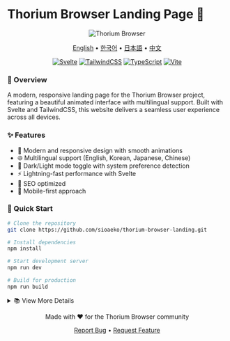 # Thorium Browser Landing Page 🚀

<div align="center">
  
![Thorium Browser](https://github.com/user-attachments/assets/c9dc5b5f-16e3-4020-bc7a-750c77d1df1a)


<p align="center">
  <a href="README.md">English</a> •
  <a href="README.ko.md">한국어</a> •
  <a href="README.ja.md">日本語</a> •
  <a href="README.zh.md">中文</a>
</p>

[![Svelte](https://img.shields.io/badge/Built%20with-Svelte-FF3E00?style=for-the-badge&logo=svelte)](https://svelte.dev)
[![TailwindCSS](https://img.shields.io/badge/Styled%20with-TailwindCSS-38B2AC?style=for-the-badge&logo=tailwind-css)](https://tailwindcss.com)
[![TypeScript](https://img.shields.io/badge/Written%20in-TypeScript-3178C6?style=for-the-badge&logo=typescript)](https://www.typescriptlang.org)
[![Vite](https://img.shields.io/badge/Built%20with-Vite-646CFF?style=for-the-badge&logo=vite)](https://vitejs.dev)

</div>

### 🌟 Overview

A modern, responsive landing page for the Thorium Browser project, featuring a beautiful animated interface with multilingual support. Built with Svelte and TailwindCSS, this website delivers a seamless user experience across all devices.

### ✨ Features

- 🎨 Modern and responsive design with smooth animations
- 🌐 Multilingual support (English, Korean, Japanese, Chinese)
- 🌙 Dark/Light mode toggle with system preference detection
- ⚡ Lightning-fast performance with Svelte
- 🎯 SEO optimized
- 📱 Mobile-first approach

### 🚀 Quick Start

```bash
# Clone the repository
git clone https://github.com/sioaeko/thorium-browser-landing.git

# Install dependencies
npm install

# Start development server
npm run dev

# Build for production
npm run build
```

<details>
<summary>📚 View More Details</summary>

### 🛠 Tech Stack
- **Framework:** Svelte
- **Styling:** TailwindCSS
- **Icons:** Lucide Icons
- **Build Tool:** Vite
- **Language:** TypeScript

### 🤝 Contributing
We welcome contributions! Please see our [Contributing Guidelines](CONTRIBUTING.md).

### 📝 License
MIT License - see the [LICENSE](LICENSE) file for details.

</details>

<div align="center">
  
Made with ❤️ for the Thorium Browser community

[Report Bug](https://github.com/yourusername/thorium-browser-landing/issues) • [Request Feature](https://github.com/yourusername/thorium-browser-landing/issues)

</div>
